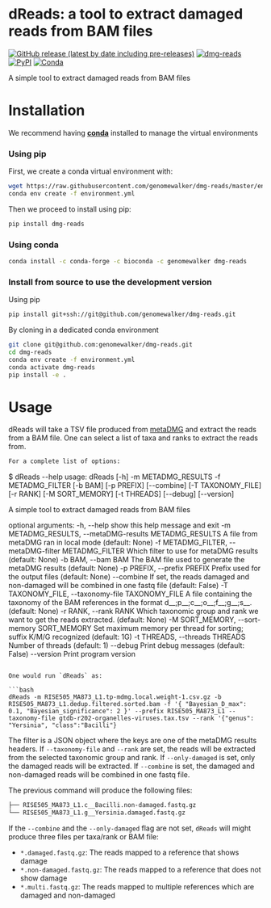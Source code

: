 
# dReads: a tool to extract damaged reads from BAM files


[![GitHub release (latest by date including pre-releases)](https://img.shields.io/github/v/release/genomewalker/dmg-reads?include_prereleases&label=version)](https://github.com/genomewalker/dmg-reads/releases) [![dmg-reads](https://github.com/genomewalker/dmg-reads/workflows/dReads_ci/badge.svg)](https://github.com/genomewalker/dmg-reads/actions) [![PyPI](https://img.shields.io/pypi/v/dmg-reads)](https://pypi.org/project/dmg-reads/) [![Conda](https://img.shields.io/conda/v/genomewalker/dmg-reads)](https://anaconda.org/genomewalker/dmg-reads)

A simple tool to extract damaged reads from BAM files

# Installation

We recommend having [**conda**](https://docs.conda.io/en/latest/) installed to manage the virtual environments

### Using pip

First, we create a conda virtual environment with:

```bash
wget https://raw.githubusercontent.com/genomewalker/dmg-reads/master/environment.yml
conda env create -f environment.yml
```

Then we proceed to install using pip:

```bash
pip install dmg-reads
```

### Using conda

```bash
conda install -c conda-forge -c bioconda -c genomewalker dmg-reads
```

### Install from source to use the development version

Using pip

```bash
pip install git+ssh://git@github.com/genomewalker/dmg-reads.git
```

By cloning in a dedicated conda environment

```bash
git clone git@github.com:genomewalker/dmg-reads.git
cd dmg-reads
conda env create -f environment.yml
conda activate dmg-reads
pip install -e .
```


# Usage

dReads will take a TSV file produced from [metaDMG](https://metadmg-dev.github.io/metaDMG-core/) and extract the reads from a BAM file. One can select a list of taxa and ranks to extract the reads from.

```bash
For a complete list of options:

```
$ dReads --help
usage: dReads [-h] -m METADMG_RESULTS -f METADMG_FILTER [-b BAM] [-p PREFIX] [--combine]
              [-T TAXONOMY_FILE] [-r RANK] [-M SORT_MEMORY] [-t THREADS] [--debug] [--version]

A simple tool to extract damaged reads from BAM files

optional arguments:
  -h, --help            show this help message and exit
  -m METADMG_RESULTS, --metaDMG-results METADMG_RESULTS
                        A file from metaDMG ran in local mode (default: None)
  -f METADMG_FILTER, --metaDMG-filter METADMG_FILTER
                        Which filter to use for metaDMG results (default: None)
  -b BAM, --bam BAM     The BAM file used to generate the metaDMG results (default: None)
  -p PREFIX, --prefix PREFIX
                        Prefix used for the output files (default: None)
  --combine             If set, the reads damaged and non-damaged will be combined in one fastq file
                        (default: False)
  -T TAXONOMY_FILE, --taxonomy-file TAXONOMY_FILE
                        A file containing the taxonomy of the BAM references in the format
                        d__;p__;c__;o__;f__;g__;s__. (default: None)
  -r RANK, --rank RANK  Which taxonomic group and rank we want to get the reads extracted. (default:
                        None)
  -M SORT_MEMORY, --sort-memory SORT_MEMORY
                        Set maximum memory per thread for sorting; suffix K/M/G recognized (default:
                        1G)
  -t THREADS, --threads THREADS
                        Number of threads (default: 1)
  --debug               Print debug messages (default: False)
  --version             Print program version
```

One would run `dReads` as:

```bash
dReads -m RISE505_MA873_L1.tp-mdmg.local.weight-1.csv.gz -b RISE505_MA873_L1.dedup.filtered.sorted.bam -f '{ "Bayesian_D_max": 0.1, "Bayesian_significance": 2 }' --prefix RISE505_MA873_L1 --taxonomy-file gtdb-r202-organelles-viruses.tax.tsv --rank '{"genus": "Yersinia", "class":"Bacilli"}
```

The filter is a JSON object where the keys are one of the metaDMG results headers. If `--taxonomy-file` and `--rank` are set, the reads will be extracted from the selected taxonomic group and rank. If `--only-damaged` is set, only the damaged reads will be extracted. If `--combine` is set, the damaged and non-damaged reads will be combined in one fastq file.

The previous command will produce the following files:

```bash
├── RISE505_MA873_L1.c__Bacilli.non-damaged.fastq.gz
└── RISE505_MA873_L1.g__Yersinia.damaged.fastq.gz
```

If the `--combine` and the `--only-damaged` flag are not set, `dReads` will might produce three files per taxa/rank or BAM file:

- `*.damaged.fastq.gz`: The reads mapped to a reference that shows damage
- `*.non-damaged.fastq.gz`: The reads mapped to a reference that does not show damage
- `*.multi.fastq.gz`: The reads mapped to multiple references which are damaged and non-damaged




